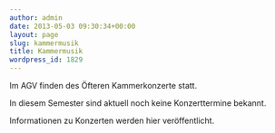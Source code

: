 ```yaml
---
author: admin
date: 2013-05-03 09:30:34+00:00
layout: page
slug: kammermusik
title: Kammermusik
wordpress_id: 1829
---
```


Im AGV finden des Öfteren Kammerkonzerte statt.

In diesem Semester sind aktuell noch keine Konzerttermine bekannt.

Informationen zu Konzerten werden hier veröffentlicht.
